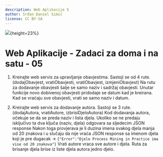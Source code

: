 ```yaml
---
description: Web Aplikacije 5
author: Srđan Daniel Simić
license: CC BY-SA
---
```


![](fipu.png){height=23%}

# Web Aplikacije - Zadaci za doma i na satu - 05

1. Kreirajte web servis za upravljanje obavjestima.
Sastoji se od 4 rute. (dodajObavjest, vratiObavjesti, vratiObavjest, izmjeniObavjest)
Na rutu za dodavanje obavjesti šalje se samo naziv i sadržaj obavjesti.
Unutar funkcije novo dobivenoj obavjesti pridodaje se datum kad je kreirana.
Kad se vraćaju sve obavjesti, vrati se samo naziv i datum.

2. Kreirajte web servis za dodavanje autora.
Sastoji se 3 rute. (dodajAutora, vratiAutore, izbrisiDjeloAutora)
Kod dodavanja autora, očekuje se da se preda naziv i lista djela.
Ukoliko se ne predaju isključivo ta dva ključa (naziv, djela) odgovara sa sljedecim JSON response
Nakon toga provjerava je li duzina imena svakog djela manja od 20 znakova i u slučaju da nije
vraća JSON response sa imenom djela koji je pre dugacak -> `{"Error":"Djelo Process Mining in Practice ima vise od 20 znakova"}`
Vrati autore vraca sve autore i djela.
Ruta za brisanje djela brise iz liste djela autora jedno djelo.
